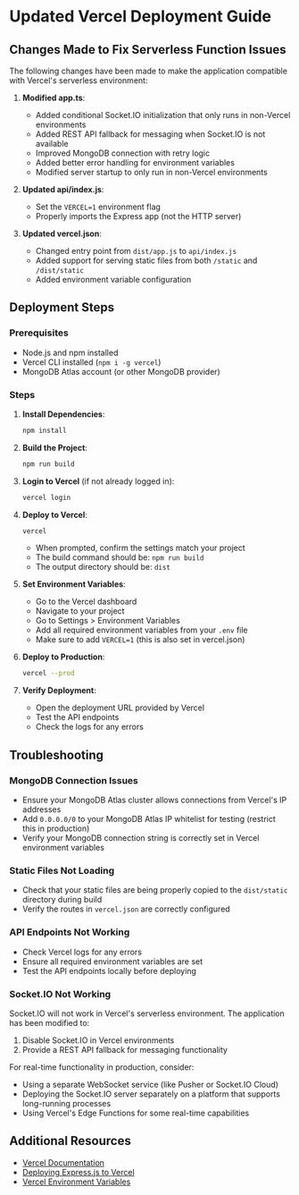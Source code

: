 # Updated Vercel Deployment Guide

## Changes Made to Fix Serverless Function Issues

The following changes have been made to make the application compatible with Vercel's serverless environment:

1. **Modified app.ts**:
   - Added conditional Socket.IO initialization that only runs in non-Vercel environments
   - Added REST API fallback for messaging when Socket.IO is not available
   - Improved MongoDB connection with retry logic
   - Added better error handling for environment variables
   - Modified server startup to only run in non-Vercel environments

2. **Updated api/index.js**:
   - Set the `VERCEL=1` environment flag
   - Properly imports the Express app (not the HTTP server)

3. **Updated vercel.json**:
   - Changed entry point from `dist/app.js` to `api/index.js`
   - Added support for serving static files from both `/static` and `/dist/static`
   - Added environment variable configuration

## Deployment Steps

### Prerequisites

- Node.js and npm installed
- Vercel CLI installed (`npm i -g vercel`)
- MongoDB Atlas account (or other MongoDB provider)

### Steps

1. **Install Dependencies**:
   ```bash
   npm install
   ```

2. **Build the Project**:
   ```bash
   npm run build
   ```

3. **Login to Vercel** (if not already logged in):
   ```bash
   vercel login
   ```

4. **Deploy to Vercel**:
   ```bash
   vercel
   ```
   - When prompted, confirm the settings match your project
   - The build command should be: `npm run build`
   - The output directory should be: `dist`

5. **Set Environment Variables**:
   - Go to the Vercel dashboard
   - Navigate to your project
   - Go to Settings > Environment Variables
   - Add all required environment variables from your `.env` file
   - Make sure to add `VERCEL=1` (this is also set in vercel.json)

6. **Deploy to Production**:
   ```bash
   vercel --prod
   ```

7. **Verify Deployment**:
   - Open the deployment URL provided by Vercel
   - Test the API endpoints
   - Check the logs for any errors

## Troubleshooting

### MongoDB Connection Issues

- Ensure your MongoDB Atlas cluster allows connections from Vercel's IP addresses
- Add `0.0.0.0/0` to your MongoDB Atlas IP whitelist for testing (restrict this in production)
- Verify your MongoDB connection string is correctly set in Vercel environment variables

### Static Files Not Loading

- Check that your static files are being properly copied to the `dist/static` directory during build
- Verify the routes in `vercel.json` are correctly configured

### API Endpoints Not Working

- Check Vercel logs for any errors
- Ensure all required environment variables are set
- Test the API endpoints locally before deploying

### Socket.IO Not Working

Socket.IO will not work in Vercel's serverless environment. The application has been modified to:

1. Disable Socket.IO in Vercel environments
2. Provide a REST API fallback for messaging functionality

For real-time functionality in production, consider:

- Using a separate WebSocket service (like Pusher or Socket.IO Cloud)
- Deploying the Socket.IO server separately on a platform that supports long-running processes
- Using Vercel's Edge Functions for some real-time capabilities

## Additional Resources

- [Vercel Documentation](https://vercel.com/docs)
- [Deploying Express.js to Vercel](https://vercel.com/guides/using-express-with-vercel)
- [Vercel Environment Variables](https://vercel.com/docs/concepts/projects/environment-variables)